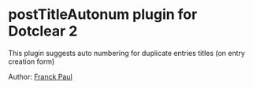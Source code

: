 postTitleAutonum plugin for Dotclear 2
============================

This plugin suggests auto numbering for duplicate entries titles (on entry creation form)

Author: [Franck Paul](https://open-time.net/)
